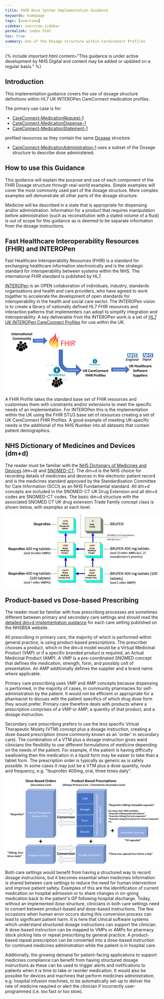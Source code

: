 ```yaml
---
title: FHIR Dose Syntax Implementation Guidance
keywords: homepage
tags: [overview]
sidebar: overview_sidebar
permalink: index.html
toc: true
summary: Use of the Dosage structure within CareConnect Profiles
---
```



{% include important.html content="This guidance is under active development by NHS Digital and content may be added or updated on a regular basis." %}

## Introduction ##

This implementation guidance covers the use of dosage structure definitions within HL7 UK INTEROPen CareConnect medication profiles. 

The primary use case is for:

- [CareConnect-MedicationRequest-1](https://fhir.hl7.org.uk/STU3/StructureDefinition/CareConnect-MedicationRequest-1)
- [CareConnect-MedicationDispense-1](https://fhir.hl7.org.uk/STU3/StructureDefinition/CareConnect-MedicationDispense-1)
- [CareConnect-MedicationStatement-1](https://fhir.hl7.org.uk/STU3/StructureDefinition/CareConnect-MedicationStatement-1)

profiled resources as they contain the same [Dosage](http://hl7.org/fhir/stu3/dosage.html#Dosage) structure.

- [CareConnect-MedicationAdministration-1](https://fhir.hl7.org.uk/STU3/StructureDefinition/CareConnect-MedicationAdministration-1) uses a subset of the Dosage structure to describe dose administered.

## How to use this Guidance ##

This guidance will explain the purpose and use of each component of the FHIR Dosage structure through real-world examples. Simple examples will cover the most commonly used part of the dosage structure. More complex examples will demonstrate all other parts of the dosage structure.

Medicine will be described in a state that is appropriate for dispensing and/or administration. Information for a product that requires manipulation before administration (such as reconstitution with a stated volume of a fluid) is out of scope for this guidance as is deemed to be separate information from the dosage instructions.

## Fast Healthcare Interoperability Resources (FHIR) and INTEROPen ##

Fast Healthcare Interoperability Resources (FHIR) is a standard for exchanging healthcare information electronically and is the strategic standard for interoperability between systems within the NHS. The international FHIR standard is published by HL7.

[INTEROPen](https://www.interopen.org/) is an OPEN collaboration of individuals, industry, standards organisations and health and care providers, who have agreed to work together to accelerate the development of open standards for interoperability in the health and social care sector. The INTEROPen vision is to create a library of nationally defined HL7 FHIR resources and interaction patterns that implementers can adopt to simplify integration and interoperability. A key deliverable from the INTEROPen work is a set of [HL7 UK INTEROPen CareConnect Profiles](https://fhir.hl7.org.uk/) for use within the UK.

![alt text](images/overview/fhir-interopen.png "FHIR and INTEROPen")

A FHIR Profile takes the standard base set of FHIR resources and customises them with constraints and/or extensions to meet the specific needs of an implementation. For INTEROPen this is the implementation within the UK using the FHIR STU3 base set of resources creating a set of UK CareConnect FHIR Profiles. A good example of meeting UK-specific needs is the additional of the NHS Number into all datasets that contain patient demographics. 

## NHS Dictionary of Medicines and Devices (dm+d) ##

The reader must be familiar with the [NHS Dictionary of Medicines and Devices](https://apps.nhsbsa.nhs.uk/DMDBrowser/DMDBrowser.do) (dm+d) and [SNOMED-CT](https://termbrowser.nhs.uk/). The dm+d is the NHS choice for recording details of medicines and devices in the electronic patient record and is the medicines standard approved by the Standardisation Committee for Care Information (SCCI) as an NHS Fundamental standard. All dm+d concepts are included in the SNOMED-CT UK Drug Extension and all dm+d codes are SNOMED-CT codes. The basic dm+d structure with the associated SNOMED CT UK drug extension Trade Family concept class is shown below, with examples at each level.

![alt text](images/overview/dmd-concepts.jpg "dm+d concepts")

## Product-based vs Dose-based Prescribing ##

The reader must be familiar with how prescribing processes are sometimes different between primary and secondary care settings and should read the [detailed dm+d implementation guidance](https://www.nhsbsa.nhs.uk/pharmacies-gp-practices-and-appliance-contractors/dictionary-medicines-and-devices-dmd) for each care setting published on the NHSBSA website.

All prescribing in primary care, the majority of which is performed within general practice, is using product-based prescriptions. The prescriber chooses a product, which in the dm+d model would be a Virtual Medicinal Product (VMP) or if a specific branded product is required, an Actual Medicinal Product (AMP). A VMP is a pre-coordinated SNOMED concept that defines the medication, strength, form, and possibly unit of presentation. An AMP additionally defines the supplier and a brand name where applicable.

Primary care prescribing uses VMP and AMP concepts because dispensing is performed, in the majority of cases, in community pharmacies for self-administration by the patient. It would not be efficient or appropriate for a pharmacist to discuss with the patient specifics of which drug dose form they would prefer. Primary care therefore deals with products where a prescription comprises of a VMP or AMP, a quantity of that product, and a dosage instruction.

Secondary care prescribing prefers to use the less specific Virtual Therapeutic Moiety (VTM) concept plus a dosage instruction, creating a dose-based prescription (more commonly known as an 'order' in secondary care). The combination of a VTM plus a dosage instruction gives ward clinicians the flexibility to use different formulations of medicine depending on the needs of the patient. For example, if the patient is having difficulty swallowing then the medication in a liquid form may be easier to take than a tablet form. The prescription order is typically as generic as is safely possible. In some cases it may just be a VTM plus a dose quantity, route and frequency, e.g. "Ibuprofen 400mg, oral, three times daily".

![alt text](images/overview/dose-vs-product.png "Product-based vs Dose-based Prescribing")

Both care settings would benefit from having a structured way to record dosage instructions, but it becomes essential when medicines information is shared between care settings to reduce the need for human intervention and improve patient safety. Examples of this are the identification of current medication on hospital admission or to share changes in on-going medication back to the patient's GP following hospital discharge. Today, without an implemented dose structure, clinicians in both care settings need to convert between product-based and dose-based instructions. The few occasions when human error occurs during this conversion process can lead to significant patient harm. It is here that clinical software systems which understand structured dosage instructions can support the clinician. A dose-based instruction can be mapped to VMPs or AMPs for pharmacy stock picking lists or repeat prescribing by general practice. A product-based repeat prescription can be converted into a dose-based instruction for continued medicines administration while the patient is in hospital care.

Additionally, the growing demand for patient-facing applications to support medicines compliance can benefit from having structured dosage instructions as these can be used to trigger alerts and notifications to patients when it is time to take or reorder medication. It would also be possible for devices and machines that perform medicines administration, e.g. hospital infusion machines, to be automatically set-up to deliver the rate of medicine required or alert the clinician if incorrectly user-programmed (i.e. too fast or too slow).

